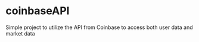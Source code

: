 # coinbaseAPI
Simple project to utilize the API from Coinbase to access both user data and market data
